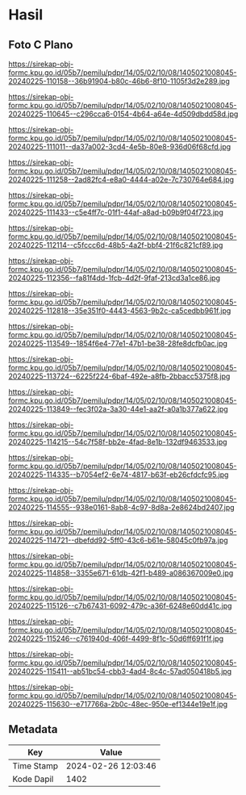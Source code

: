# Hasil

## Foto C Plano

https://sirekap-obj-formc.kpu.go.id/05b7/pemilu/pdpr/14/05/02/10/08/1405021008045-20240225-110158--36b91904-b80c-46b6-8f10-1105f3d2e289.jpg

https://sirekap-obj-formc.kpu.go.id/05b7/pemilu/pdpr/14/05/02/10/08/1405021008045-20240225-110645--c296cca6-0154-4b64-a64e-4d509dbdd58d.jpg

https://sirekap-obj-formc.kpu.go.id/05b7/pemilu/pdpr/14/05/02/10/08/1405021008045-20240225-111011--da37a002-3cd4-4e5b-80e8-936d06f68cfd.jpg

https://sirekap-obj-formc.kpu.go.id/05b7/pemilu/pdpr/14/05/02/10/08/1405021008045-20240225-111258--2ad82fc4-e8a0-4444-a02e-7c730764e684.jpg

https://sirekap-obj-formc.kpu.go.id/05b7/pemilu/pdpr/14/05/02/10/08/1405021008045-20240225-111433--c5e4ff7c-01f1-44af-a8ad-b09b9f04f723.jpg

https://sirekap-obj-formc.kpu.go.id/05b7/pemilu/pdpr/14/05/02/10/08/1405021008045-20240225-112114--c5fccc6d-48b5-4a2f-bbf4-21f6c821cf89.jpg

https://sirekap-obj-formc.kpu.go.id/05b7/pemilu/pdpr/14/05/02/10/08/1405021008045-20240225-112356--fa81f4dd-1fcb-4d2f-9faf-213cd3a1ce86.jpg

https://sirekap-obj-formc.kpu.go.id/05b7/pemilu/pdpr/14/05/02/10/08/1405021008045-20240225-112818--35e351f0-4443-4563-9b2c-ca5cedbb961f.jpg

https://sirekap-obj-formc.kpu.go.id/05b7/pemilu/pdpr/14/05/02/10/08/1405021008045-20240225-113549--1854f6e4-77e1-47b1-be38-28fe8dcfb0ac.jpg

https://sirekap-obj-formc.kpu.go.id/05b7/pemilu/pdpr/14/05/02/10/08/1405021008045-20240225-113724--6225f224-6baf-492e-a8fb-2bbacc5375f8.jpg

https://sirekap-obj-formc.kpu.go.id/05b7/pemilu/pdpr/14/05/02/10/08/1405021008045-20240225-113849--fec3f02a-3a30-44e1-aa2f-a0a1b377a622.jpg

https://sirekap-obj-formc.kpu.go.id/05b7/pemilu/pdpr/14/05/02/10/08/1405021008045-20240225-114215--54c7f58f-bb2e-4fad-8e1b-132df9463533.jpg

https://sirekap-obj-formc.kpu.go.id/05b7/pemilu/pdpr/14/05/02/10/08/1405021008045-20240225-114335--b7054ef2-6e74-4817-b63f-eb26cfdcfc95.jpg

https://sirekap-obj-formc.kpu.go.id/05b7/pemilu/pdpr/14/05/02/10/08/1405021008045-20240225-114555--938e0161-8ab8-4c97-8d8a-2e8624bd2407.jpg

https://sirekap-obj-formc.kpu.go.id/05b7/pemilu/pdpr/14/05/02/10/08/1405021008045-20240225-114721--dbefdd92-5ff0-43c6-b61e-58045c0fb97a.jpg

https://sirekap-obj-formc.kpu.go.id/05b7/pemilu/pdpr/14/05/02/10/08/1405021008045-20240225-114858--3355e671-61db-42f1-b489-a086367009e0.jpg

https://sirekap-obj-formc.kpu.go.id/05b7/pemilu/pdpr/14/05/02/10/08/1405021008045-20240225-115126--c7b67431-6092-479c-a36f-6248e60dd41c.jpg

https://sirekap-obj-formc.kpu.go.id/05b7/pemilu/pdpr/14/05/02/10/08/1405021008045-20240225-115246--c761940d-406f-4499-8f1c-50d6ff691f1f.jpg

https://sirekap-obj-formc.kpu.go.id/05b7/pemilu/pdpr/14/05/02/10/08/1405021008045-20240225-115411--ab51bc54-cbb3-4ad4-8c4c-57ad050418b5.jpg

https://sirekap-obj-formc.kpu.go.id/05b7/pemilu/pdpr/14/05/02/10/08/1405021008045-20240225-115630--e717766a-2b0c-48ec-950e-ef1344e19e1f.jpg


## Metadata

| Key        | Value               |
| ---------- | ------------------- |
| Time Stamp | 2024-02-26 12:03:46 |
| Kode Dapil | 1402                |




